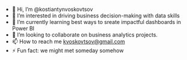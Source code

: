 - 👋 Hi, I’m @kostiantynvoskovtsov
- 👀 I’m interested in driving business decision-making with data skills 
- 🌱 I’m currently learning best ways to sreate impactful dashboards in Power BI
- 💞️ I’m looking to collaborate on business analytics projects.
- 📫 How to reach me kvoskovtsov@gmail.com
- ⚡ Fun fact: we might met someday somehow

<!---
kostiantynvoskovtsov/kostiantynvoskovtsov is a ✨ special ✨ repository because its `README.md` (this file) appears on your GitHub profile.
You can click the Preview link to take a look at your changes.
--->
